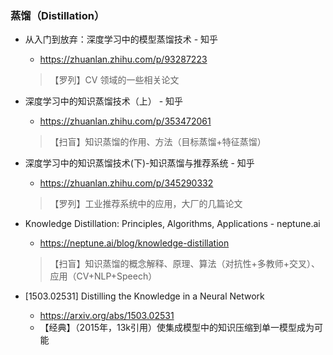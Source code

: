 ### 蒸馏（Distillation）
* 从入门到放弃：深度学习中的模型蒸馏技术 - 知乎
  * https://zhuanlan.zhihu.com/p/93287223
  > 【罗列】CV 领域的一些相关论文

* 深度学习中的知识蒸馏技术（上） - 知乎
  * https://zhuanlan.zhihu.com/p/353472061
  > 【扫盲】知识蒸馏的作用、方法（目标蒸馏+特征蒸馏）
* 深度学习中的知识蒸馏技术(下)-知识蒸馏与推荐系统 - 知乎
  * https://zhuanlan.zhihu.com/p/345290332
  > 【罗列】工业推荐系统中的应用，大厂的几篇论文

* Knowledge Distillation: Principles, Algorithms, Applications - neptune.ai
  * https://neptune.ai/blog/knowledge-distillation
  > 【扫盲】知识蒸馏的概念解释、原理、算法（对抗性+多教师+交叉）、应用（CV+NLP+Speech）

* [1503.02531] Distilling the Knowledge in a Neural Network
  * https://arxiv.org/abs/1503.02531
  * 【经典】（2015年，13k引用）使集成模型中的知识压缩到单一模型成为可能